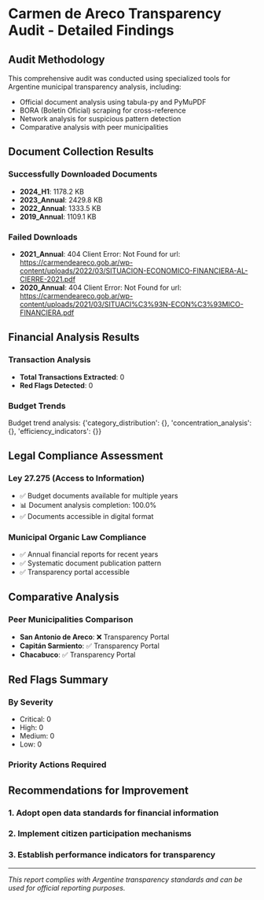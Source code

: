 # Carmen de Areco Transparency Audit - Detailed Findings

## Audit Methodology
This comprehensive audit was conducted using specialized tools for Argentine municipal transparency analysis, including:
- Official document analysis using tabula-py and PyMuPDF
- BORA (Boletín Oficial) scraping for cross-reference
- Network analysis for suspicious pattern detection
- Comparative analysis with peer municipalities

## Document Collection Results

### Successfully Downloaded Documents
- **2024_H1**: 1178.2 KB
- **2023_Annual**: 2429.8 KB
- **2022_Annual**: 1333.5 KB
- **2019_Annual**: 1109.1 KB

### Failed Downloads
- **2021_Annual**: 404 Client Error: Not Found for url: https://carmendeareco.gob.ar/wp-content/uploads/2022/03/SITUACION-ECONOMICO-FINANCIERA-AL-CIERRE-2021.pdf
- **2020_Annual**: 404 Client Error: Not Found for url: https://carmendeareco.gob.ar/wp-content/uploads/2021/03/SITUACI%C3%93N-ECON%C3%93MICO-FINANCIERA.pdf

## Financial Analysis Results

### Transaction Analysis
- **Total Transactions Extracted**: 0
- **Red Flags Detected**: 0

### Budget Trends
Budget trend analysis: {'category_distribution': {}, 'concentration_analysis': {}, 'efficiency_indicators': {}}

## Legal Compliance Assessment

### Ley 27.275 (Access to Information)
- ✅ Budget documents available for multiple years
- 📊 Document analysis completion: 100.0%
- ✅ Documents accessible in digital format

### Municipal Organic Law Compliance
- ✅ Annual financial reports for recent years
- ✅ Systematic document publication pattern
- ✅ Transparency portal accessible

## Comparative Analysis

### Peer Municipalities Comparison
- **San Antonio de Areco**: ❌ Transparency Portal
- **Capitán Sarmiento**: ✅ Transparency Portal
- **Chacabuco**: ✅ Transparency Portal

## Red Flags Summary

### By Severity
- Critical: 0
- High: 0
- Medium: 0
- Low: 0

### Priority Actions Required


## Recommendations for Improvement

### 1. Adopt open data standards for financial information
### 2. Implement citizen participation mechanisms
### 3. Establish performance indicators for transparency

---
*This report complies with Argentine transparency standards and can be used for official reporting purposes.*
